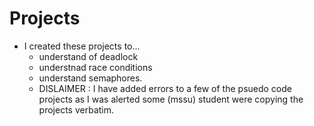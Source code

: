 # Projects
* I created these projects to...
  * understand of deadlock
  * understnad race conditions
  * understand semaphores.
  * DISLAIMER : I have added errors to a few of the psuedo code projects as I was alerted some (mssu) student were copying the projects verbatim.

